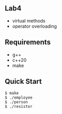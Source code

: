 ## Lab4

* virtual methods
* operator overloading

## Requirements

* g++
* c++20
* make

## Quick Start

```console
$ make
$ ./employee
$ ./person
$ ./resistor
```
